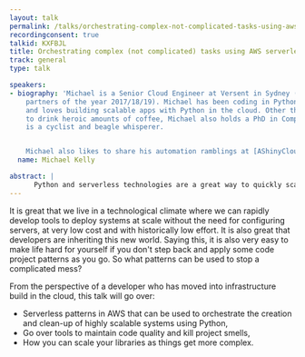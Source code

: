 ```yaml
---
layout: talk
permalink: /talks/orchestrating-complex-not-complicated-tasks-using-aws-serverless-and-python
recordingconsent: true
talkid: KXFBJL
title: Orchestrating complex (not complicated) tasks using AWS serverless and Python
track: general
type: talk

speakers:
- biography: 'Michael is a Senior Cloud Engineer at Versent in Sydney (AWS consulting
    partners of the year 2017/18/19). Michael has been coding in Python for 10 years
    and loves building scalable apps with Python in the cloud. Other than being able
    to drink heroic amounts of coffee, Michael also holds a PhD in Computer Science,
    is a cyclist and beagle whisperer.


    Michael also likes to share his automation ramblings at [AShinyCloud](https://ashiny.cloud).'
  name: Michael Kelly

abstract: | 
      Python and serverless technologies are a great way to quickly scale a project, but what can you do when things get complicated? Here are some patterns to keep you sane.
---
```


It is great that we live in a technological climate where we can rapidly develop tools to deploy systems at scale without the need for configuring servers, at very low cost and with historically low effort. It is also great that developers are inheriting this new world. Saying this, it is also very easy to make life hard for yourself if you don't step back and apply some code project patterns as you go. So what patterns can be used to stop a complicated mess?

From the perspective of a developer who has moved into infrastructure build in the cloud, this talk will go over:
- Serverless patterns in AWS that can be used to orchestrate the creation and clean-up of highly scalable systems using Python,
- Go over tools to maintain code quality and kill project smells,
- How you can scale your libraries as things get more complex.
